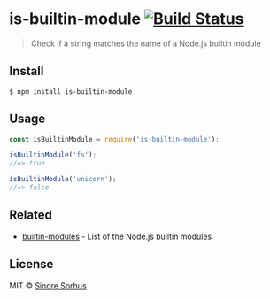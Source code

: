 # is-builtin-module [![Build Status](https://travis-ci.org/sindresorhus/is-builtin-module.svg?branch=master)](https://travis-ci.org/sindresorhus/is-builtin-module)

> Check if a string matches the name of a Node.js builtin module


## Install

```
$ npm install is-builtin-module
```


## Usage

```js
const isBuiltinModule = require('is-builtin-module');

isBuiltinModule('fs');
//=> true

isBuiltinModule('unicorn');
//=> false
```


## Related

- [builtin-modules](https://github.com/sindresorhus/builtin-modules) - List of the Node.js builtin modules


## License

MIT © [Sindre Sorhus](https://sindresorhus.com)
